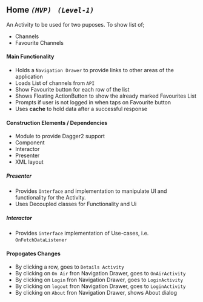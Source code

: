 ## Home _`(MVP) ` `(Level-1) `_ ##

An Activity to be used for two puposes. To show list of;
- Channels
- Favourite Channels

#### Main Functionality ####

- Holds a `Navigation Drawer` to provide links to other areas of the application
- Loads List of channels from `API`
- Show Favourite button for each row of the list
- Shows Floating ActionButton to show the already marked Favourites List
- Prompts if user is not logged in when taps on Favourite button
- Uses **cache** to hold data after a successful response

#### Construction Elements / Dependencies ####

- Module to provide Dagger2 support
- Component
- Interactor
- Presenter
- XML layout

##### Presenter #####

- Provides `Interface` and implementation to manipulate UI and functionality for the Activity.
- Uses Decoupled classes for Functionality and Ui

##### Interactor #####

- Provides `interface` implementation of Use-cases, i.e. `OnFetchDataListener`


#### Propogates Changes ####

- By clicking a row, goes to `Details Activity` 
- By clicking on `On Air` fron Navigation Drawer, goes to `OnAirActivity`
- By clicking on `Login` fron Navigation Drawer, goes to `LoginActivity`
- By clicking on `logout` fron Navigation Drawer, goes to `LoginActivity`
- By clicking on `About` fron Navigation Drawer, shows About dialog
